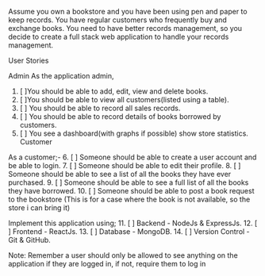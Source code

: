 
Assume you own a bookstore and you have been using pen and paper to keep records. You have regular customers who frequently buy and exchange books. You need to have better records management, so you decide to create a full stack web application to handle your records management.

User Stories

Admin
As the application admin,
1. [ ]You should be able to add, edit, view and delete books.
2. [ ]You should be able to view all customers(listed using a table).
3. [ ] You should be able to record all sales records.
4. [ ] You should be able to record details of books borrowed by customers.
5. [ ] You see a dashboard(with graphs if possible) show store statistics.
Customer

As a customer;-
6. [ ] Someone should be able to create a user account and be able to login.
7. [ ] Someone should be able to edit their profile.
8. [ ] Someone should be able to see a list of all the books they have ever purchased.
9. [ ] Someone should be able to see a full list of all the books they have borrowed.
10. [ ] Someone should be able to post a book request to the bookstore (This is for a case where the book is not available, so the store i can bring it)

Implement this application using;
11. [ ] Backend - NodeJs & ExpressJs.
12. [ ] Frontend - ReactJs.
13. [ ] Database - MongoDB.
14. [ ] Version Control - Git & GitHub.

Note: 
Remember a user should only be allowed to see anything on the application if they are logged in, if not, require them to log in
